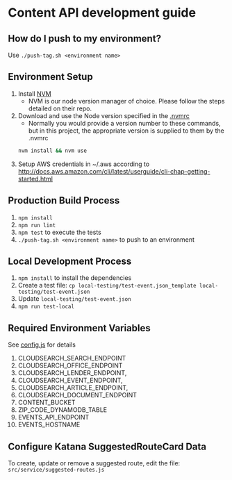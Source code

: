 # Content API development guide

## How do I push to my environment?
Use `./push-tag.sh <environment name>`

## Environment Setup
1. Install [NVM](https://github.com/creationix/nvm)
      * NVM is our node version manager of choice. Please follow the steps detailed on their repo.
1. Download and use the Node version specified in the [.nvmrc](https://github.com/USSBA/sba-gov-katana/blob/master/.nvmrc#L1)
   * Normally you would provide a version number to these commands, but in this project, the appropriate version is supplied to them by the .nvmrc
    ```sh
    nvm install && nvm use
    ```
1. Setup AWS credentials in ~/.aws according to http://docs.aws.amazon.com/cli/latest/userguide/cli-chap-getting-started.html

## Production Build Process
1. `npm install`
1. `npm run lint`
1. `npm test` to execute the tests
1. `./push-tag.sh <environment name>` to push to an environment

## Local Development Process 
1. `npm install` to install the dependencies
1. Create a test file: `cp local-testing/test-event.json_template local-testing/test-event.json`
1. Update `local-testing/test-event.json`
1. `npm run test-local` 

## Required Environment Variables
See [config.js](src/config.js) for details
1. CLOUDSEARCH_SEARCH_ENDPOINT
1. CLOUDSEARCH_OFFICE_ENDPOINT
1. CLOUDSEARCH_LENDER_ENDPOINT,
1. CLOUDSEARCH_EVENT_ENDPOINT,
1. CLOUDSEARCH_ARTICLE_ENDPOINT,
1. CLOUDSEARCH_DOCUMENT_ENDPOINT
1. CONTENT_BUCKET
1. ZIP_CODE_DYNAMODB_TABLE
1. EVENTS_API_ENDPOINT
1. EVENTS_HOSTNAME

## Configure Katana SuggestedRouteCard Data
To create, update or remove a suggested route, edit the file:
`src/service/suggested-routes.js`